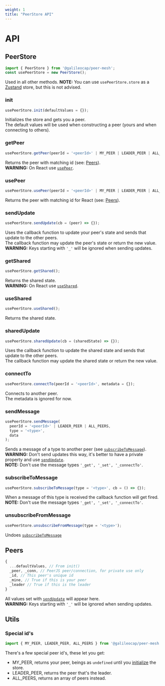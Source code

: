 ```yaml
---
weight: 1
title: "PeerStore API"
---
```


# API

## PeerStore
```jsx
import { PeerStore } from '@galileocap/peer-mesh';
const usePeerStore = new PeerStore();
```
Used in all other methods.
**NOTE:** You can use `usePeerStore.store` as a [Zustand](https://zustand-demo.pmnd.rs/) store, but this is not advised.

### init
```jsx
usePeerStore.init(defaultValues = {});
```
Initializes the store and gets you a peer.  
The default values will be used when constructing a peer (yours and when connecting to others).

### getPeer
```jsx
usePeerStore.getPeer(peerId = '<peerId>' | MY_PEER | LEADER_PEER | ALL_PEERS);
```
Returns the peer with matching id (see: [Peers](#peers)).  
**WARNING:** On React use [`usePeer`](#usepeer).

### usePeer
```jsx
usePeerStore.usePeer(peerId = '<peerId>' | MY_PEER | LEADER_PEER | ALL_PEERS);
```
Returns the peer with matching id for React (see: [Peers](#peers)).

### sendUpdate
```jsx
usePeerStore.sendUpdate(cb = (peer) => {});
```
Uses the callback function to update your peer's state and sends that update to the other peers.  
The callback function may update the peer's state or return the new value.  
**WARNING:** Keys starting with `'_'` will be ignored when sending updates.

### getShared
```jsx
usePeerStore.getShared();
```
Returns the shared state.  
**WARNING:** On React use [`useShared`](#useshared).

### useShared
```jsx
usePeerStore.useShared();
```
Returns the shared state.

### sharedUpdate
```jsx
usePeerStore.sharedUpdate(cb = (sharedState) => {});
```
Uses the callback function to update the shared state and sends that update to the other peers.  
The callback function may update the shared state or return the new value.  

### connectTo
```jsx
usePeerStore.connectTo(peerId = '<peerId>', metadata = {});
```
Connects to another peer.  
The metadata is ignored for now.  

### sendMessage
```jsx
usePeerStore.sendMessage(
  peerId = '<peerId>' | LEADER_PEER | ALL_PEERS,
  type = '<type>',
  data
);
```
Sends a message of a type to another peer (see [`subscribeToMessage`](#subscribetomessage)).  
**WARNING:** Don't send updates this way, it's better to have a private property and use [`sendUpdate`](#sendupdate).  
**NOTE:** Don't use the message types `'_get', '_set', '_connectTo'`.

### subscribeToMessage
```jsx
usePeerStore.subscribeToMessage(type = '<type>', cb = () => {});
```
When a message of this type is received the callback function will get fired.  
**NOTE:** Don't use the message types `'_get', '_set', '_connectTo'`.  

### unsubscribeFromMessage
```jsx
usePeerStore.unsubscribeFromMessage(type = '<type>');
```
Undoes [`subscribeToMessage`](#subscribetomessage) 

## Peers
```jsx
{
  ...defaultValues, // From init()
  _peer, _conn, // PeerJS peer/connection, for private use only
  _id, // This peer's unique id
  _mine, // True if this is your peer
  _leader // True if this is the leader
}
```
All values set with [`sendUpdate`](#sendupdate) will appear here.  
**WARNING:** Keys starting with `'_'` will be ignored when sending updates.

## Utils

### Special id's
```jsx
import { MY_PEER, LEADER_PEER, ALL_PEERS } from '@galileocap/peer-mesh';
```

There's a few special peer id's, these let you get:
* MY\_PEER, returns your peer, beings as `undefined` until you [initialize](#init) the store.
* LEADER\_PEER, returns the peer that's the leader.
* ALL\_PEERS, returns an array of peers instead.

